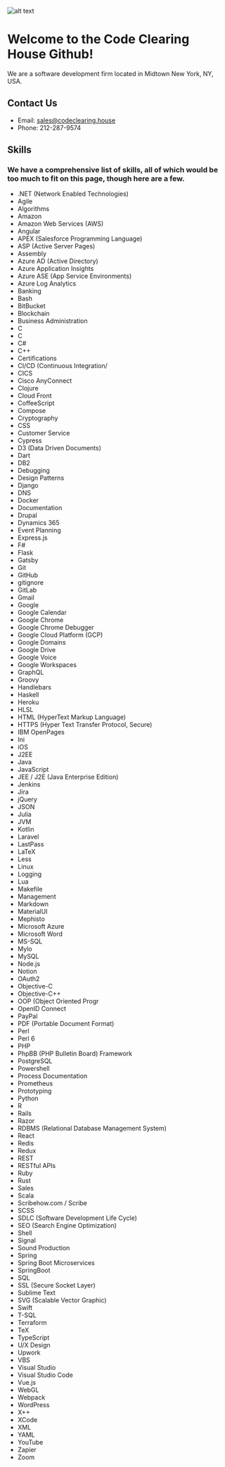 ![alt text](https://codeclearinghouse.notion.site/image/https%3A%2F%2Fs3-us-west-2.amazonaws.com%2Fsecure.notion-static.com%2F6f56ee70-b619-4e8f-97a1-22f5543ea12c%2Fcodeclearinghouse.png?table=block&id=63fdd447-57ee-43c6-be50-d789dce61edf&spaceId=6e07cbef-5ee3-40a5-a11c-55af8f93f334&width=250&userId=&cache=v2)
# Welcome to the Code Clearing House Github!
We are a software development firm located in Midtown New York, NY, USA.

## Contact Us
* Email: sales@codeclearing.house
* Phone: 212-287-9574

## Skills
### We have a comprehensive list of skills, all of which would be too much to fit on this page, though here are a few.
* .NET (Network Enabled Technologies)
* Agile
* Algorithms
* Amazon
* Amazon Web Services (AWS)
* Angular
* APEX (Salesforce Programming Language)
* ASP (Active Server Pages)
* Assembly
* Azure AD (Active Directory)
* Azure Application Insights
* Azure ASE (App Service Environments)
* Azure Log Analytics
* Banking
* Bash
* BitBucket
* Blockchain
* Business Administration
* C
* C
* C#
* C++
* Certifications
* CI/CD (Continuous Integration/
* CICS
* Cisco AnyConnect
* Clojure
* Cloud Front
* CoffeeScript
* Compose
* Cryptography
* CSS
* Customer Service
* Cypress
* D3 (Data Driven Documents)
* Dart
* DB2
* Debugging
* Design Patterns
* Django
* DNS
* Docker
* Documentation
* Drupal
* Dynamics 365
* Event Planning
* Express.js
* F#
* Flask
* Gatsby
* Git
* GitHub
* gitignore
* GitLab
* Gmail
* Google
* Google Calendar
* Google Chrome
* Google Chrome Debugger
* Google Cloud Platform (GCP)
* Google Domains
* Google Drive
* Google Voice
* Google Workspaces
* GraphQL
* Groovy
* Handlebars
* Haskell
* Heroku
* HLSL
* HTML (HyperText Markup Language)
* HTTPS (Hyper Text Transfer Protocol, Secure)
* IBM OpenPages
* Ini
* iOS
* J2EE
* Java
* JavaScript
* JEE / J2E (Java Enterprise Edition)
* Jenkins
* Jira
* jQuery
* JSON
* Julia
* JVM
* Kotlin
* Laravel
* LastPass
* LaTeX
* Less
* Linux
* Logging
* Lua
* Makefile
* Management
* Markdown
* MaterialUI
* Mephisto
* Microsoft Azure
* Microsoft Word
* MS-SQL
* Mylo
* MySQL
* Node.js
* Notion
* OAuth2
* Objective-C
* Objective-C++
* OOP (Object Oriented Progr
* OpenID Connect
* PayPal
* PDF (Portable Document Format)
* Perl
* Perl 6
* PHP
* PhpBB (PHP Bulletin Board) Framework
* PostgreSQL
* Powershell
* Process Documentation
* Prometheus
* Prototyping
* Python
* R
* Rails
* Razor
* RDBMS (Relational Database Management System)
* React
* Redis
* Redux
* REST
* RESTful APIs
* Ruby
* Rust
* Sales
* Scala
* Scribehow.com / Scribe
* SCSS
* SDLC (Software Development Life Cycle)
* SEO (Search Engine Optimization)
* Shell
* Signal
* Sound Production
* Spring
* Spring Boot Microservices
* SpringBoot
* SQL
* SSL (Secure Socket Layer)
* Sublime Text
* SVG (Scalable Vector Graphic)
* Swift
* T-SQL
* Terraform
* TeX
* TypeScript
* U/X Design
* Upwork
* VBS
* Visual Studio
* Visual Studio Code
* Vue.js
* WebGL
* Webpack
* WordPress
* X++
* XCode
* XML
* YAML
* YouTube
* Zapier
* Zoom
